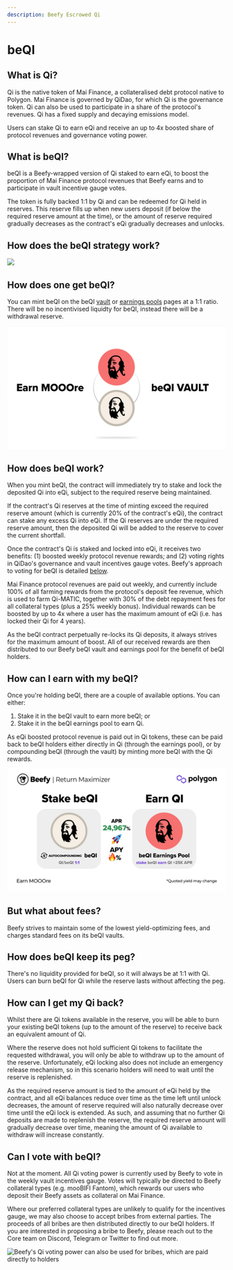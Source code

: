 ```yaml
---
description: Beefy Escrowed Qi
---
```


# beQI

## What is Qi?

Qi is the native token of Mai Finance, a collateralised debt protocol native to Polygon. Mai Finance is governed by QiDao, for which Qi is the governance token. Qi can also be used to participate in a share of the protocol's revenues. Qi has a fixed supply and decaying emissions model.

Users can stake Qi to earn eQi and receive an up to 4x boosted share of protocol revenues and governance voting power.

## What is beQI?

beQI is a Beefy-wrapped version of Qi staked to earn eQi, to boost the proportion of Mai Finance protocol revenues that Beefy earns and to participate in vault incentive gauge votes.

The token is fully backed 1:1 by Qi and can be redeemed for Qi held in reserves. This reserve fills up when new users deposit (if below the required reserve amount at the time), or the amount of reserve required gradually decreases as the contract's eQi gradually decreases and unlocks.

## How does the beQI strategy work?

![](../../.gitbook/assets/Flow\_beQI.png)

## How does one get beQI?

You can mint beQI on the beQI [vault](https://app.beefy.finance/#/vault/beefy-beqi) or [earnings pools](https://app.beefy.finance/#/vault/beefy-beqi-earnings) pages at a 1:1 ratio. There will be no incentivised liquidty for beQI, instead there will be a withdrawal reserve.

![beQI is minted and burned at a 1:1 rate with Qi](../../.gitbook/assets/FSRYcQfXoAE2pL4.jpg)

## How does beQI work?

When you mint beQI, the contract will immediately try to stake and lock the deposited Qi into eQi, subject to the required reserve being maintained.

If the contract's Qi reserves at the time of minting exceed the required reserve amount (which is currently 20% of the contract's eQi), the contract can stake any excess Qi into eQi. If the Qi reserves are under the required reserve amount, then the deposited Qi will be added to the reserve to cover the current shortfall.

Once the contract's Qi is staked and locked into eQi, it receives two benefits: (1) boosted weekly protocol revenue rewards; and (2) voting rights in QiDao's governance and vault incentives gauge votes. Beefy's approach to voting for beQI is detailed [below](beqi.md#can-i-vote-with-beqi).

Mai Finance protocol revenues are paid out weekly, and currently include 100% of all farming rewards from the protocol's deposit fee revenue, which is used to farm Qi-MATIC, together with 30% of the debt repayment fees for all collateral types (plus a 25% weekly bonus). Individual rewards can be boosted by up to 4x where a user has the maximum amount of eQi (i.e. has locked their Qi for 4 years).&#x20;

As the beQI contract perpetually re-locks its Qi deposits, it always strives for the maximum amount of boost. All of our received rewards are then distributed to our Beefy beQI vault and earnings pool for the benefit of beQI holders.

## How can I earn with my beQI?

Once you're holding beQI, there are a couple of available options. You can either:

1. Stake it in the beQI vault to earn more beQI; or
2. Stake it in the beQI earnings pool to earn Qi.

As eQi boosted protocol revenue is paid out in Qi tokens, these can be paid back to beQI holders either directly in Qi (through the earnings pool), or by compounding beQI (through the vault) by minting more beQI with the Qi rewards.

![beQI can be autocompounded or staked to earn Qi](../../.gitbook/assets/FQ-Hh7gWYAIJlEU.jpg)

## But what about fees?

Beefy strives to maintain some of the lowest yield-optimizing fees, and charges standard fees on its beQI vaults.

## How does beQI keep its peg?

There's no liquidity provided for beQI, so it will always be at 1:1 with Qi. Users can burn beQI for Qi while the reserve lasts without affecting the peg.

## How can I get my Qi back?

Whilst there are Qi tokens available in the reserve, you will be able to burn your existing beQI tokens (up to the amount of the reserve) to receive back an equivalent amount of Qi.

Where the reserve does not hold sufficient Qi tokens to facilitate the requested withdrawal, you will only be able to withdraw up to the amount of the reserve. Unfortunately, eQi locking also does not include an emergency release mechanism, so in this scenario holders will need to wait until the reserve is replenished.

As the required reserve amount is tied to the amount of eQi held by the contract, and all eQi balances reduce over time as the time left until unlock decreases, the amount of reserve required will also naturally decrease over time until the eQi lock is extended. As such, and assuming that no further Qi deposits are made to replenish the reserve, the required reserve amount will gradually decrease over time, meaning the amount of Qi available to withdraw will increase constantly.&#x20;

## Can I vote with beQI?

Not at the moment. All Qi voting power is currently used by Beefy to vote in the weekly vault incentives gauge. Votes will typically be directed to Beefy collateral types (e.g. mooBIFI Fantom), which rewards our users who deposit their Beefy assets as collateral on Mai Finance.

Where our preferred collateral types are unlikely to qualify for the incentives gauge, we may also choose to accept bribes from external parties. The proceeds of all bribes are then distributed directly to our beQI holders. If you are interested in proposing a bribe to Beefy, please reach out to the Core team on Discord, Telegram or Twitter to find out more.

![Beefy's Qi voting power can also be used for bribes, which are paid directly to holders](../../.gitbook/assets/beQI\_LIGHT.png)
